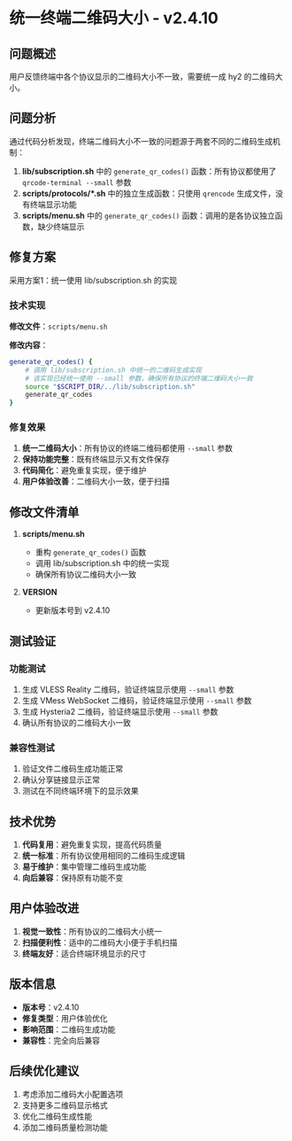 # 统一终端二维码大小 - v2.4.10

## 问题概述

用户反馈终端中各个协议显示的二维码大小不一致，需要统一成 hy2 的二维码大小。

## 问题分析

通过代码分析发现，终端二维码大小不一致的问题源于两套不同的二维码生成机制：

1. **lib/subscription.sh** 中的 `generate_qr_codes()` 函数：所有协议都使用了 `qrcode-terminal --small` 参数
2. **scripts/protocols/*.sh** 中的独立生成函数：只使用 `qrencode` 生成文件，没有终端显示功能
3. **scripts/menu.sh** 中的 `generate_qr_codes()` 函数：调用的是各协议独立函数，缺少终端显示

## 修复方案

采用方案1：统一使用 lib/subscription.sh 的实现

### 技术实现

**修改文件**：`scripts/menu.sh`

**修改内容**：
```bash
generate_qr_codes() {
    # 调用 lib/subscription.sh 中统一的二维码生成实现
    # 该实现已经统一使用 --small 参数，确保所有协议的终端二维码大小一致
    source "$SCRIPT_DIR/../lib/subscription.sh"
    generate_qr_codes
}
```

### 修复效果

1. **统一二维码大小**：所有协议的终端二维码都使用 `--small` 参数
2. **保持功能完整**：既有终端显示又有文件保存
3. **代码简化**：避免重复实现，便于维护
4. **用户体验改善**：二维码大小一致，便于扫描

## 修改文件清单

1. **scripts/menu.sh**
   - 重构 `generate_qr_codes()` 函数
   - 调用 lib/subscription.sh 中的统一实现
   - 确保所有协议二维码大小一致

2. **VERSION**
   - 更新版本号到 v2.4.10

## 测试验证

### 功能测试
1. 生成 VLESS Reality 二维码，验证终端显示使用 `--small` 参数
2. 生成 VMess WebSocket 二维码，验证终端显示使用 `--small` 参数
3. 生成 Hysteria2 二维码，验证终端显示使用 `--small` 参数
4. 确认所有协议的二维码大小一致

### 兼容性测试
1. 验证文件二维码生成功能正常
2. 确认分享链接显示正常
3. 测试在不同终端环境下的显示效果

## 技术优势

1. **代码复用**：避免重复实现，提高代码质量
2. **统一标准**：所有协议使用相同的二维码生成逻辑
3. **易于维护**：集中管理二维码生成功能
4. **向后兼容**：保持原有功能不变

## 用户体验改进

1. **视觉一致性**：所有协议的二维码大小统一
2. **扫描便利性**：适中的二维码大小便于手机扫描
3. **终端友好**：适合终端环境显示的尺寸

## 版本信息

- **版本号**：v2.4.10
- **修复类型**：用户体验优化
- **影响范围**：二维码生成功能
- **兼容性**：完全向后兼容

## 后续优化建议

1. 考虑添加二维码大小配置选项
2. 支持更多二维码显示格式
3. 优化二维码生成性能
4. 添加二维码质量检测功能